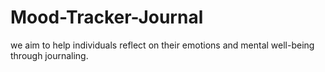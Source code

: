 # Mood-Tracker-Journal
we aim to help individuals reflect on their emotions and mental well-being through journaling.
